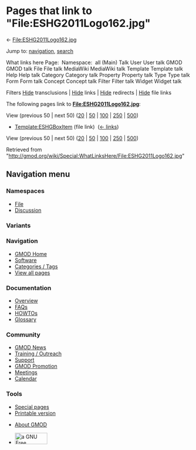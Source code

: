 <div id="mw-page-base" class="noprint">

</div>

<div id="mw-head-base" class="noprint">

</div>

<div id="content" class="mw-body" role="main">

<span id="top"></span>

<div id="mw-js-message" style="display:none;">

</div>



# <span dir="auto">Pages that link to "File:ESHG2011Logo162.jpg"</span>

<div id="bodyContent">

<div id="contentSub">

←
[File:ESHG2011Logo162.jpg](/wiki/File:ESHG2011Logo162.jpg "File:ESHG2011Logo162.jpg")

</div>

<div id="jump-to-nav" class="mw-jump">

Jump to: [navigation](#mw-navigation), [search](#p-search)

</div>

<div id="mw-content-text">

What links here Page:  Namespace:  all (Main) Talk User User talk GMOD
GMOD talk File File talk MediaWiki MediaWiki talk Template Template talk
Help Help talk Category Category talk Property Property talk Type Type
talk Form Form talk Concept Concept talk Filter Filter talk Widget
Widget talk

Filters
[Hide](/mediawiki/index.php?title=Special:WhatLinksHere/File:ESHG2011Logo162.jpg&hidetrans=1 "Special:WhatLinksHere/File:ESHG2011Logo162.jpg")
transclusions \|
[Hide](/mediawiki/index.php?title=Special:WhatLinksHere/File:ESHG2011Logo162.jpg&hidelinks=1 "Special:WhatLinksHere/File:ESHG2011Logo162.jpg")
links \|
[Hide](/mediawiki/index.php?title=Special:WhatLinksHere/File:ESHG2011Logo162.jpg&hideredirs=1 "Special:WhatLinksHere/File:ESHG2011Logo162.jpg")
redirects \|
[Hide](/mediawiki/index.php?title=Special:WhatLinksHere/File:ESHG2011Logo162.jpg&hideimages=1 "Special:WhatLinksHere/File:ESHG2011Logo162.jpg")
file links

The following pages link to
**[File:ESHG2011Logo162.jpg](/wiki/File:ESHG2011Logo162.jpg "File:ESHG2011Logo162.jpg")**:

View (previous 50 \| next 50)
([20](/mediawiki/index.php?title=Special:WhatLinksHere/File:ESHG2011Logo162.jpg&limit=20 "Special:WhatLinksHere/File:ESHG2011Logo162.jpg")
\|
[50](/mediawiki/index.php?title=Special:WhatLinksHere/File:ESHG2011Logo162.jpg&limit=50 "Special:WhatLinksHere/File:ESHG2011Logo162.jpg")
\|
[100](/mediawiki/index.php?title=Special:WhatLinksHere/File:ESHG2011Logo162.jpg&limit=100 "Special:WhatLinksHere/File:ESHG2011Logo162.jpg")
\|
[250](/mediawiki/index.php?title=Special:WhatLinksHere/File:ESHG2011Logo162.jpg&limit=250 "Special:WhatLinksHere/File:ESHG2011Logo162.jpg")
\|
[500](/mediawiki/index.php?title=Special:WhatLinksHere/File:ESHG2011Logo162.jpg&limit=500 "Special:WhatLinksHere/File:ESHG2011Logo162.jpg"))

- [Template:ESHGBoxItem](/wiki/Template:ESHGBoxItem "Template:ESHGBoxItem")
  (file link) ‎ <span class="mw-whatlinkshere-tools">([←
  links](/mediawiki/index.php?title=Special:WhatLinksHere&target=Template%3AESHGBoxItem "Special:WhatLinksHere"))</span>

View (previous 50 \| next 50)
([20](/mediawiki/index.php?title=Special:WhatLinksHere/File:ESHG2011Logo162.jpg&limit=20 "Special:WhatLinksHere/File:ESHG2011Logo162.jpg")
\|
[50](/mediawiki/index.php?title=Special:WhatLinksHere/File:ESHG2011Logo162.jpg&limit=50 "Special:WhatLinksHere/File:ESHG2011Logo162.jpg")
\|
[100](/mediawiki/index.php?title=Special:WhatLinksHere/File:ESHG2011Logo162.jpg&limit=100 "Special:WhatLinksHere/File:ESHG2011Logo162.jpg")
\|
[250](/mediawiki/index.php?title=Special:WhatLinksHere/File:ESHG2011Logo162.jpg&limit=250 "Special:WhatLinksHere/File:ESHG2011Logo162.jpg")
\|
[500](/mediawiki/index.php?title=Special:WhatLinksHere/File:ESHG2011Logo162.jpg&limit=500 "Special:WhatLinksHere/File:ESHG2011Logo162.jpg"))

</div>

<div class="printfooter">

Retrieved from
"<http://gmod.org/wiki/Special:WhatLinksHere/File:ESHG2011Logo162.jpg>"

</div>

<div id="catlinks" class="catlinks catlinks-allhidden">

</div>

<div class="visualClear">

</div>

</div>

</div>

<div id="mw-navigation">

## Navigation menu

<div id="mw-head">



<div id="left-navigation">

<div id="p-namespaces" class="vectorTabs" role="navigation"
aria-labelledby="p-namespaces-label">

### Namespaces

- <span id="ca-nstab-image"><a href="/wiki/File:ESHG2011Logo162.jpg" accesskey="c"
  title="View the file page [c]">File</a></span>
- <span id="ca-talk"><a
  href="/mediawiki/index.php?title=File_talk:ESHG2011Logo162.jpg&amp;action=edit&amp;redlink=1"
  accesskey="t"
  title="Discussion about the content page [t]">Discussion</a></span>

</div>

<div id="p-variants" class="vectorMenu emptyPortlet" role="navigation"
aria-labelledby="p-variants-label">

### 

### Variants[](#)

<div class="menu">

</div>

</div>

</div>

<div id="right-navigation">





</div>



</div>

</div>

</div>

<div id="mw-panel">

<div id="p-logo" role="banner">

<a href="/wiki/Main_Page"
style="background-image: url(http://gmod.org/images/GMOD-cogs.png);"
title="Visit the main page"></a>

</div>

<div id="p-Navigation" class="portal" role="navigation"
aria-labelledby="p-Navigation-label">

### Navigation

<div class="body">

- <span id="n-GMOD-Home">[GMOD Home](/wiki/Main_Page)</span>
- <span id="n-Software">[Software](/wiki/GMOD_Components)</span>
- <span id="n-Categories-.2F-Tags">[Categories /
  Tags](/wiki/Categories)</span>
- <span id="n-View-all-pages">[View all
  pages](/wiki/Special:AllPages)</span>

</div>

</div>

<div id="p-Documentation" class="portal" role="navigation"
aria-labelledby="p-Documentation-label">

### Documentation

<div class="body">

- <span id="n-Overview">[Overview](/wiki/Overview)</span>
- <span id="n-FAQs">[FAQs](/wiki/Category:FAQ)</span>
- <span id="n-HOWTOs">[HOWTOs](/wiki/Category:HOWTO)</span>
- <span id="n-Glossary">[Glossary](/wiki/Glossary)</span>

</div>

</div>

<div id="p-Community" class="portal" role="navigation"
aria-labelledby="p-Community-label">

### Community

<div class="body">

- <span id="n-GMOD-News">[GMOD News](/wiki/GMOD_News)</span>
- <span id="n-Training-.2F-Outreach">[Training /
  Outreach](/wiki/Training_and_Outreach)</span>
- <span id="n-Support">[Support](/wiki/Support)</span>
- <span id="n-GMOD-Promotion">[GMOD
  Promotion](/wiki/GMOD_Promotion)</span>
- <span id="n-Meetings">[Meetings](/wiki/Meetings)</span>
- <span id="n-Calendar">[Calendar](/wiki/Calendar)</span>

</div>

</div>

<div id="p-tb" class="portal" role="navigation"
aria-labelledby="p-tb-label">

### Tools

<div class="body">

- <span id="t-specialpages"><a href="/wiki/Special:SpecialPages" accesskey="q"
  title="A list of all special pages [q]">Special pages</a></span>
- <span id="t-print"><a
  href="/mediawiki/index.php?title=Special:WhatLinksHere/File:ESHG2011Logo162.jpg&amp;printable=yes"
  rel="alternate" accesskey="p"
  title="Printable version of this page [p]">Printable version</a></span>

</div>

</div>

</div>

</div>

<div id="footer" role="contentinfo">

- <span id="footer-places-about">[About
  GMOD](/wiki/GMOD:About "GMOD:About")</span>

<!-- -->

- <span id="footer-copyrightico">[<img src="http://www.gnu.org/graphics/gfdl-logo-small.png" width="88"
  height="31" alt="a GNU Free Documentation License" />](http://www.gnu.org/licenses/fdl-1.3.html)</span>




</div>
